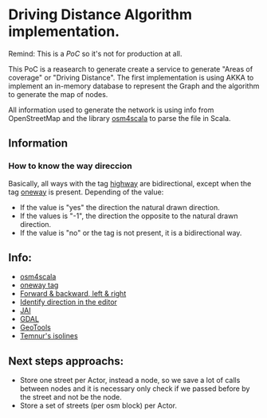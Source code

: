 # Driving Distance Algorithm implementation.
Remind: This is a *PoC* so it's not for production at all.

This PoC is a reasearch to generate create a service to generate "Areas of coverage" or "Driving Distance".
The first implementation is using AKKA to implement an in-memory database to represent the Graph and the algorithm to generate the map of nodes.

All information used to generate the network is using info from OpenStreetMap and the library [osm4scala](https://github.com/angelcervera/osm4scala) to parse the file in Scala.

## Information
### How to know the way direccion
Basically, all ways with the tag [highway](https://wiki.openstreetmap.org/wiki/Key:highway) are bidirectional, except when the
tag [oneway](https://wiki.openstreetmap.org/wiki/Key:oneway) is present. Depending of the value:
- If the value is "yes" the direction the natural drawn direction.
- If the values is "-1", the direction the opposite to the natural drawn direction.
- If the value is "no" or the tag is not present, it is a bidirectional way.

## Info:
- [osm4scala](https://github.com/angelcervera/osm4scala)
- [oneway tag](https://wiki.openstreetmap.org/wiki/Key:oneway)
- [Forward & backward, left & right](https://wiki.openstreetmap.org/wiki/Forward_%26_backward,_left_%26_right)
- [Identify direction in the editor](https://wiki.openstreetmap.org/wiki/Forward_%26_backward,_left_%26_right#Identifying_the_direction_of_a_.27way.27)
- [JAI](https://github.com/geosolutions-it/jai-ext)
- [GDAL](http://gdal.org/)
- [GeoTools](http://geotools.org/)
- [Temnur's isolines](https://bitbucket.org/temnur/isoline/wiki/Home)





## Next steps approachs:
- Store one street per Actor, instead a node, so we save a lot of calls between nodes and it is necessary only check if we passed before by the street and not be the node.
- Store a set of streets (per osm block) per Actor.